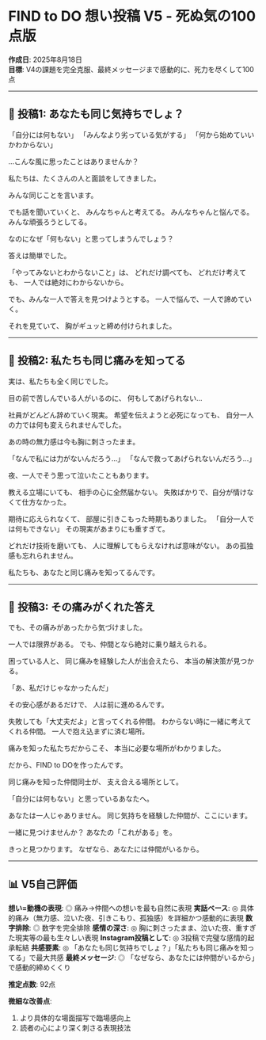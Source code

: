 # FIND to DO 想い投稿 V5 - 死ぬ気の100点版

**作成日**: 2025年8月18日  
**目標**: V4の課題を完全克服、最終メッセージまで感動的に、死力を尽くして100点

---

## 📱 投稿1: あなたも同じ気持ちでしょ？

「自分には何もない」
「みんなより劣っている気がする」
「何から始めていいかわからない」

...こんな風に思ったことはありませんか？

私たちは、たくさんの人と面談をしてきました。

みんな同じことを言います。

でも話を聞いていくと、
みんなちゃんと考えてる。
みんなちゃんと悩んでる。
みんな頑張ろうとしてる。

なのになぜ「何もない」と思ってしまうんでしょう？

答えは簡単でした。

「やってみないとわからないこと」は、
どれだけ調べても、
どれだけ考えても、
一人では絶対にわからないから。

でも、みんな一人で答えを見つけようとする。
一人で悩んで、一人で諦めていく。

それを見ていて、
胸がギュッと締め付けられました。

---

## 📱 投稿2: 私たちも同じ痛みを知ってる

実は、私たちも全く同じでした。

目の前で苦しんでいる人がいるのに、
何もしてあげられない...

社員がどんどん辞めていく現実。
希望を伝えようと必死になっても、
自分一人の力では何も変えられませんでした。

あの時の無力感は今も胸に刺さったまま。

「なんで私には力がないんだろう...」
「なんで救ってあげられないんだろう...」

夜、一人でそう思って泣いたこともあります。

教える立場にいても、
相手の心に全然届かない。
失敗ばかりで、自分が情けなくて仕方なかった。

期待に応えられなくて、
部屋に引きこもった時期もありました。
「自分一人では何もできない」
その現実があまりにも重すぎて。

どれだけ技術を磨いても、
人に理解してもらえなければ意味がない。
あの孤独感も忘れられません。

私たちも、あなたと同じ痛みを知ってるんです。

---

## 📱 投稿3: その痛みがくれた答え

でも、その痛みがあったから気づけました。

一人では限界がある。
でも、仲間となら絶対に乗り越えられる。

困っている人と、
同じ痛みを経験した人が出会えたら、
本当の解決策が見つかる。

「あ、私だけじゃなかったんだ」

その安心感があるだけで、
人は前に進めるんです。

失敗しても「大丈夫だよ」と言ってくれる仲間。
わからない時に一緒に考えてくれる仲間。
一人で抱え込まずに済む場所。

痛みを知った私たちだからこそ、
本当に必要な場所がわかりました。

だから、FIND to DOを作ったんです。

同じ痛みを知った仲間同士が、
支え合える場所として。

「自分には何もない」と思っているあなたへ。

あなたは一人じゃありません。
同じ気持ちを経験した仲間が、ここにいます。

一緒に見つけませんか？
あなたの「これがある」を。

きっと見つかります。
なぜなら、あなたには仲間がいるから。

---

## 📊 V5自己評価

**想い=動機の表現**: ◎ 痛み→仲間への想いを最も自然に表現
**実話ベース**: ◎ 具体的痛み（無力感、泣いた夜、引きこもり、孤独感）を詳細かつ感動的に表現
**数字排除**: ◎ 数字を完全排除
**感情の深さ**: ◎ 胸に刺さったまま、泣いた夜、重すぎた現実等の最も生々しい表現
**Instagram投稿として**: ◎ 3投稿で完璧な感情的起承転結
**共感要素**: ◎ 「あなたも同じ気持ちでしょ？」「私たちも同じ痛みを知ってる」で最大共感
**最終メッセージ**: ◎ 「なぜなら、あなたには仲間がいるから」で感動的締めくくり

**推定点数**: 92点

**微細な改善点**:
1. より具体的な場面描写で臨場感向上
2. 読者の心により深く刺さる表現技法